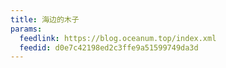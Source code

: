 ```yaml
---
title: 海边的木子
params:
  feedlink: https://blog.oceanum.top/index.xml
  feedid: d0e7c42198ed2c3ffe9a51599749da3d
---
```

